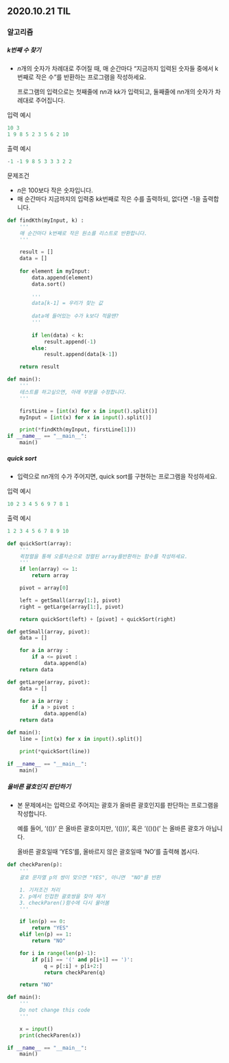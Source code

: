## 2020.10.21 TIL

### 알고리즘

##### k번째 수 찾기

- *n*개의 숫자가 차례대로 주어질 때, 매 순간마다 “지금까지 입력된 숫자들 중에서 k번째로 작은 수”를 반환하는 프로그램을 작성하세요.

  프로그램의 입력으로는 첫째줄에 n*n*과 k*k*가 입력되고, 둘째줄에 n*n*개의 숫자가 차례대로 주어집니다.

입력 예시

```python
10 3
1 9 8 5 2 3 5 6 2 10
```

출력 예시

```python
-1 -1 9 8 5 3 3 3 2 2
```

문제조건

- *n*은 100보다 작은 숫자입니다.
- 매 순간마다 지금까지의 입력중 k*k*번째로 작은 수를 출력하되, 없다면 -1을 출력합니다.

```python
def findKth(myInput, k) :
    '''
    매 순간마다 k번째로 작은 원소를 리스트로 반환합니다.
    '''

    result = []
    data = []
    
    for element in myInput:
        data.append(element)
        data.sort()
        
        '''
        data[k-1] = 우리가 찾는 값
        
        data에 들어있는 수가 k보다 적을땐?
        '''
        
        if len(data) < k:
            result.append(-1)
        else:
            result.append(data[k-1])

    return result

def main():
    '''
    테스트를 하고싶으면, 아래 부분을 수정합니다.
    '''

    firstLine = [int(x) for x in input().split()]
    myInput = [int(x) for x in input().split()]

    print(*findKth(myInput, firstLine[1]))
if __name__ == "__main__":
    main()
```

##### quick sort

- 입력으로 n*n*개의 수가 주어지면, quick sort를 구현하는 프로그램을 작성하세요.

입력 예시

```python
10 2 3 4 5 6 9 7 8 1 
```

출력 예시

```python
1 2 3 4 5 6 7 8 9 10
```



```python
def quickSort(array):
    '''
    퀵정렬을 통해 오름차순으로 정렬된 array를반환하는 함수를 작성하세요.
    '''
    if len(array) <= 1:
        return array

    pivot = array[0]

    left = getSmall(array[1:], pivot)
    right = getLarge(array[1:], pivot)

    return quickSort(left) + [pivot] + quickSort(right)

def getSmall(array, pivot):
    data = []

    for a in array :
        if a <= pivot :
            data.append(a)
    return data

def getLarge(array, pivot):
    data = []

    for a in array :
        if a > pivot :
            data.append(a)
    return data

def main():
    line = [int(x) for x in input().split()]

    print(*quickSort(line))

if __name__ == "__main__":
    main()

```

##### 올바른 괄호인지 판단하기

- 본 문제에서는 입력으로 주어지는 괄호가 올바른 괄호인지를 판단하는 프로그램을 작성합니다.

  예를 들어, ‘(())’ 은 올바른 괄호이지만, ‘(()))’, 혹은 ‘(()()(‘ 는 올바른 괄호가 아닙니다.

  올바른 괄호일때 ‘YES’를, 올바르지 않은 괄호일때 ‘NO’를 출력해 봅시다.

```python
def checkParen(p):
    '''
    괄호 문자열 p의 쌍이 맞으면 "YES", 아니면  "NO"를 반환

    1. 기저조건 처리
    2. p에서 인접한 괄호쌍을 찾아 제거
    3. checkParen()함수에 다시 물어봄
    '''

    if len(p) == 0:
        return "YES"
    elif len(p) == 1:
        return "NO"

    for i in range(len(p)-1):
        if p[i] == '(' and p[i+1] == ')':
            q = p[:i] + p[i+2:]
            return checkParen(q)

    return "NO"

def main():
    '''
    Do not change this code
    '''

    x = input()
    print(checkParen(x))

if __name__ == "__main__":
    main()
```

